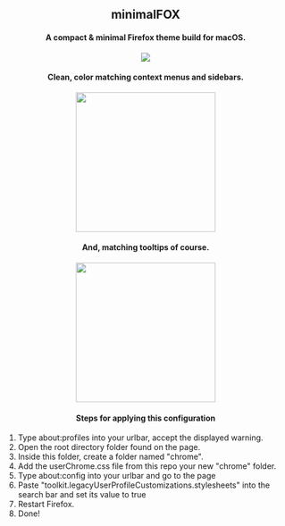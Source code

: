 <h2 align="center">minimalFOX</h2>

<h4 align="center">A compact & minimal Firefox theme build for macOS.</h4>
<p align="center"><img src="https://i.imgur.com/JK0FsDG.png"></img></p1>

<h4 align="center">Clean, color matching context menus and sidebars.</h4>
<p align="center"><img width ='250px' src="https://i.imgur.com/8IuDUCl.png"></img></p1>

<h4 align="center">And, matching tooltips of course.</h4>
<p align="center"><img width='250px' src="https://i.imgur.com/gSfq4l7.png"></img></p1>

<h4 align='center'>Steps for applying this configuration</h4>
<ol>
  <li>Type about:profiles into your urlbar, accept the displayed warning.</li>  
  <li>Open the root directory folder found on the page.</li>  
  <li>Inside this folder, create a folder named "chrome".</li>  
  <li>Add the userChrome.css file from this repo your new "chrome" folder.</li>  
  <li>Type about:config into your urlbar and go to the page</li>
  <li>Paste "toolkit.legacyUserProfileCustomizations.stylesheets" into the search bar and set its value to true</li>
  <li>Restart Firefox.</li>
  <li>Done!</li>
</ol>
